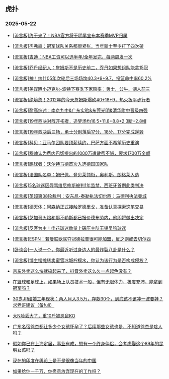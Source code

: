 ## 虎扑 
### 2025-05-22

+ [[流言板]终于来了！NBA官方将于明早宣布本赛季MVP归属](https://bbs.hupu.com/632756402.html)

+ [[流言板]杰弗森：冠军球队关系都很紧张，当年骑士至少打了四次架](https://bbs.hupu.com/632756739.html)

+ [[流言板]吉迪：NBA工资可以选半年/全年发完，每两周发一次](https://bbs.hupu.com/632753833.html)

+ [[流言板]乔丹经纪人：詹姆斯不是历史前二，乔丹如果想组队能拿15冠](https://bbs.hupu.com/632757053.html)

+ [[流言板]神！纳什05年次轮后三场场均40.3+9+9.7，投篮命中率60.2%](https://bbs.hupu.com/632756976.html)

+ [[流言板]美媒晒小迈克尔-波特下赛季下家赔率：勇士、公牛、湖人前三](https://bbs.hupu.com/632756809.html)

+ [[流言板]绝境詹！2012年的今天詹姆斯爆砍40+18+9，热火扳平步行者](https://bbs.hupu.com/632757080.html)

+ [[流言板]耐高综述：南京九中&amp;广东实验&amp;东莞光明&amp;清华附中晋级四强](https://bbs.hupu.com/632753920.html)

+ [[流言板]19年西决对阵开拓者，追梦场均16.5+11.8+8.8+2.3断+2.8帽](https://bbs.hupu.com/632756173.html)

+ [[流言板]19年西决后三场，勇士分别落后17分、18分、17分完成逆转](https://bbs.hupu.com/632754875.html)

+ [[流言板]科贝：亚马尔团队要顶薪续约，巴萨方面不希望历史重演](https://bbs.hupu.com/632753608.html)

+ [[流言板]穆帅认为费内巴切提出的1000万遣散费不够，要求1700万全额](https://bbs.hupu.com/632751419.html)

+ [[流言板]踢球者：沃尔特马德首次入选德国国家队](https://bbs.hupu.com/632749472.html)

+ [[流言板]法国队名单：姆巴佩、登贝莱领衔，奥利斯、朗格莱入选](https://bbs.hupu.com/632755414.html)

+ [[流言板]5名球迷因辱骂维尼修斯被判1年监禁，西班牙首例此类判决](https://bbs.hupu.com/632752933.html)

+ [[流言板]英超第38轮裁判：安东尼-泰勒执法切尔西；马德利执法曼城](https://bbs.hupu.com/632753048.html)

+ [[流言板]德天体：阿森纳正式接触罗德里戈，准备认真探索这笔交易](https://bbs.hupu.com/632757037.html)

+ [[流言板]芝加哥火焰和那不勒斯都已报价德布劳内，他即将做出决定](https://bbs.hupu.com/632756785.html)

+ [[流言板]反客为主！申花球迷数量上碾压主队无锡吴钩球迷](https://bbs.hupu.com/632751277.html)

+ [[流言板]ESPN：若曼联欧联夺冠德拉普很可能加盟，反之则或去切尔西](https://bbs.hupu.com/632748590.html)

+ [[卧谈会]一人说一个，你最近听过身边人的最炸裂八卦是什么？](https://bbs.hupu.com/632755966.html)

+ [[流言板]博主摆摊转卖蜜雪冰城柠檬水，你认为该行为是否构成侵权？](https://bbs.hupu.com/632754229.html)

+ [京东外卖这么快就搞起来了，抖音外卖这么久一点起色没有？](https://bbs.hupu.com/632755556.html)

+ [在篮球和足球上，如果场上队员技术一般，但有无限体力，极度充沛，能拿到冠军吗？](https://bbs.hupu.com/632754419.html)

+ [30岁JR结婚三年现状：两人月入3.5万，存款30个，到底该不该冲一波要娃？求老哥建议（备fuli）](https://bbs.hupu.com/632753891.html)

+ [大N脸丢大了，重10斤被恶鼠KO](https://bbs.hupu.com/632756756.html)

+ [广东名宿徐杰都让多少个女孩怀孕了？后续那些女孩也是，不知道徐杰是啥人吗？](https://bbs.hupu.com/632755133.html)

+ [假如你已在上海定居，事业有成，想有一个终身伴侣，会考虑娶这个89年的昆明女孩吗？](https://bbs.hupu.com/632754090.html)

+ [现在的印度在舆论上是不是很像当年的中国](https://bbs.hupu.com/632754344.html)

+ [如果给你一千万，你愿意放弃现在的工作吗？](https://bbs.hupu.com/632754204.html)

